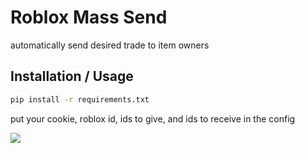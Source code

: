 # Roblox Mass Send

automatically send desired trade to item owners

## Installation / Usage

```bash
pip install -r requirements.txt
```
put your cookie, roblox id, ids to give, and ids to receive in the config

![](https://i.imgur.com/Twy71Ij.gif)